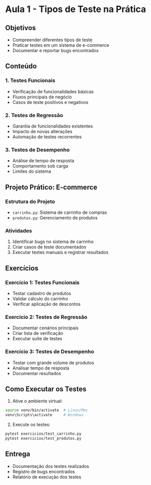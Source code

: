 # Aula 1 - Tipos de Teste na Prática

## Objetivos
- Compreender diferentes tipos de teste
- Praticar testes em um sistema de e-commerce
- Documentar e reportar bugs encontrados

## Conteúdo

### 1. Testes Funcionais
- Verificação de funcionalidades básicas
- Fluxos principais de negócio
- Casos de teste positivos e negativos

### 2. Testes de Regressão
- Garantia de funcionalidades existentes
- Impacto de novas alterações
- Automação de testes recorrentes

### 3. Testes de Desempenho
- Análise de tempo de resposta
- Comportamento sob carga
- Limites do sistema

## Projeto Prático: E-commerce

### Estrutura do Projeto
- `carrinho.py`: Sistema de carrinho de compras
- `produtos.py`: Gerenciamento de produtos

### Atividades
1. Identificar bugs no sistema de carrinho
2. Criar casos de teste documentados
3. Executar testes manuais e registrar resultados

## Exercícios

### Exercício 1: Testes Funcionais
- Testar cadastro de produtos
- Validar cálculo do carrinho
- Verificar aplicação de descontos

### Exercício 2: Testes de Regressão
- Documentar cenários principais
- Criar lista de verificação
- Executar suite de testes

### Exercício 3: Testes de Desempenho
- Testar com grande volume de produtos
- Analisar tempo de resposta
- Documentar resultados

## Como Executar os Testes

1. Ative o ambiente virtual:
```bash
source venv/bin/activate  # Linux/Mac
venv\Scripts\activate     # Windows
```

2. Execute os testes:
```bash
pytest exercicios/test_carrinho.py
pytest exercicios/test_produtos.py
```

## Entrega
- Documentação dos testes realizados
- Registro de bugs encontrados
- Relatório de execução dos testes 